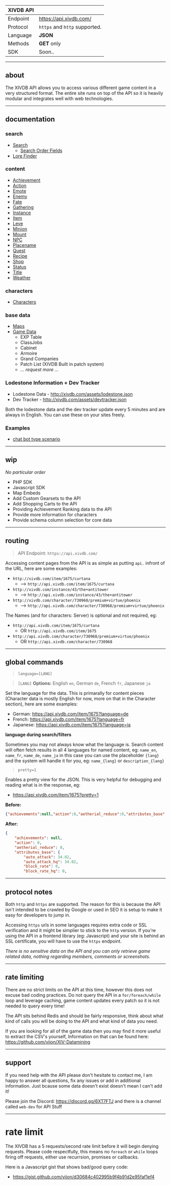 |XIVDB API| |
|---|---|
| Endpoint | https://api.xivdb.com/ |
| Protocol| `https` and `http` supported. |
| Language| **JSON** |
| Methods | **GET** only |
| SDK | Soon.. |

---

## about

The XIVDB API allows you to access various different game content in a very structured format. The entire site runs on top of the API so it is heavily modular and integrates well with web technologies.

---

## documentation

### search
- [Search](Search.md)
    - [Search Order Fields](Search-Order.md)
- [Lore Finder](Tools-Lore-Finder.md)

### content
- [Achievement](Content-Achievement.md)
- [Action](Content-Action.md)
- [Emote](Content-Emote.md)
- [Enemy](Content-Enemy.md)
- [Fate](Content-Fate.md)
- [Gathering](Content-Gathering.md)
- [Instance](Content-Instance.md)
- [Item](Content-Item.md)
- [Leve](Content-Leve.md)
- [Minion](Content-Minion.md)
- [Mount](Content-Mount.md)
- [NPC](Content-NPC.md)
- [Placename](Content-Placename.md)
- [Quest](Content-Quest.md)
- [Recipe](Content-Recipe.md)
- [Shop](Content-Shop.md)
- [Status](Content-Status.md)
- [Title](Content-Title.md)
- [Weather](Content-Weather.md)

### characters
- [Characters](Character.md)

### base data

- [Maps](Maps.md)
- [Game Data](Data.md)
    - EXP Table
    - ClassJobs
    - Cabinet
    - Armoire
    - Grand Companies
    - Patch List (XIVDB Built in patch system)
    - *... request more ...*

### Lodestone Information + Dev Tracker

- Lodestone Data - http://xivdb.com/assets/lodestone.json
- Dev Tracker - http://xivdb.com/assets/devtracker.json

Both the lodestone data and the dev tracker update every 5 minutes and are always in English. You can use these on your sites freely.

### Examples

- [chat bot type scenario](https://codepen.io/viion/full/xLYELO/)

---

## wip
*No particular order*

- PHP SDK
- Javascript SDK
- Map Embeds
- Add Custom Gearsets to the API
- Add Shopping Carts to the API
- Providing Achievement Ranking data to the API
- Provide more information for characters
- Provide schema column selection for core data

---

## routing
> API Endpoint: `https://api.xivdb.com/`

Accessing content pages from the API is as simple as putting `api.` infront of the URL, here are some examples:

- `http://xivdb.com/item/1675/curtana` 
    - --> `http://api.xivdb.com/item/1675/curtana`
- `http://xivdb.com/instance/43/the+antitower` 
    - --> `http://api.xivdb.com/instance/43/the+antitower`
- `http://xivdb.com/character/730968/premium+virtue/phoenix` 
    - --> `http://api.xivdb.com/character/730968/premium+virtue/phoenix`

The Names (and for characters: Server) is optional and not required, eg:

- `http://api.xivdb.com/item/1675/curtana` 
    - OR `http://api.xivdb.com/item/1675`
- `http://api.xivdb.com/character/730968/premium+virtue/phoenix` 
    - OR `http://api.xivdb.com/character/730968`

---

## global commands
> `language=[LANG]`

> `[LANG]` **Options:** English `en`, German `de`, French `fr`, Japanese `ja`

Set the language for the data. This is primarally for content pieces (Character data is mostly English for now, more on that in the Character section), here are some examples:

- German: https://api.xivdb.com/item/1675?language=de
- French: https://api.xivdb.com/item/1675?language=fr
- Japanese: https://api.xivdb.com/item/1675?language=ja

**language during search/filters**

Sometimes you may not always know what the language is. Search content will often fetch results in all 4 languages for named content, eg: `name_en`, `name_fr`, `name_de`, `name_ja` in this case you can use the placeholder `{lang}` and the system will handle it for you, eg: `name_{lang}` or `description_{lang}`


> `pretty=1`

Enables a pretty view for the JSON. This is very helpful for debugging and reading what is in the response, eg:

- https://api.xivdb.com/item/1675?pretty=1

**Before:** 
```json
{"achievements":null,"action":0,"aetherial_reduce":0,"attributes_base":{"auto_attack":34.02,"auto_attack_hq":34.02,"block_rate":0,"block_rate_hq":0,"block_s ...
```

**After:**
```json
{
    "achievements": null,
    "action": 0,
    "aetherial_reduce": 0,
    "attributes_base": {
        "auto_attack": 34.02,
        "auto_attack_hq": 34.02,
        "block_rate": 0,
        "block_rate_hq": 0,
```

---

## protocol notes
Both `http` and `https` are supported. The reason for this is because the API isn't intended to be crawled by Google or used in SEO it is setup to make it easy for developers to jump in. 

Accessing `https` urls in some languages requires extra code or SSL verification and it might be simplier to stick to the `http` version. If you're using the API in a frontend library (eg: Javascript) and your site is behind an SSL certificate, you will have to use the `https` endpoint.

*There is no sensitive data on the API and you can only retrieve game related data, nothing regarding members, comments or screenshots.*

---

## rate limiting
There are no strict limits on the API at this time, however this does not excuse bad coding practices. Do not query the API in a `for/foreach/while` loop and leverage caching, game content updates every patch so it is not needed to query every time!

The API sits behind Redis and should be fairly responsive, think about what kind of calls you will be doing to the API and what kind of data you need. 

If you are looking for all of the game data then you may find it more useful to extract the CSV's yourself, Information on that can be found here: https://github.com/viion/XIV-Datamining

---

## support

If you need help with the API please don't hesitate to contact me, I am happy to answer all questions, fix any issues or add in additional information. Just bcause some data doesn't exist doesn't mean I can't add it!

Please join the Discord: https://discord.gg/6XT7FTJ and there is a channel called `web-dev` for API Stuff

---

# rate limit

The XIVDB has a 5 requests/second rate limit before it will begin denying requests. Please code respectfully, this means no `foreach` or `while` loops firing off requests, either use recurrsion, promises or callbacks.

Here is a Javascript gist that shows bad/good query code:

- https://gist.github.com/viion/d30684c402995b9f4b91d2e95faf1ef4
